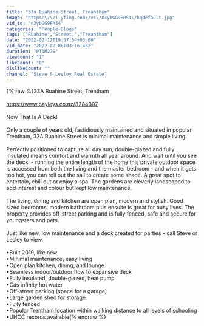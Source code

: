 ```yaml
---
title: "33a Ruahine Street, Treantham"
image: "https:\/\/i.ytimg.com\/vi\/n3ybGG9FH54\/hqdefault.jpg"
vid_id: "n3ybGG9FH54"
categories: "People-Blogs"
tags: ["Ruahine","Street,","Treantham"]
date: "2022-02-12T19:57:54+03:00"
vid_date: "2022-02-08T03:16:48Z"
duration: "PT1M27S"
viewcount: "1"
likeCount: "0"
dislikeCount: ""
channel: "Steve & Lesley Real Estate"
---
```

{% raw %}33A Ruahine Street, Trentham<br /><br /><a rel="nofollow" target="blank" href="https://www.bayleys.co.nz/3284307">https://www.bayleys.co.nz/3284307</a><br /><br />Now That Is A Deck!<br /><br />Only a couple of years old, fastidiously maintained and situated in popular Trentham, 33A Ruahine Street is minimal maintenance and simple living.<br /><br />Perfectly positioned to capture all day sun, double-glazed and fully insulated means comfort and warmth all year around. And wait until you see the deck! - running the entire length of the home this private outdoor space is accessed from both the living and the master bedroom - and when it gets too hot, you can roll out the sail to create some shade. A great spot to entertain, chill out or enjoy a spa. The gardens are cleverly landscaped to add interest and colour but kept low maintenance.<br /><br />The living, dining and kitchen are open plan, modern and stylish. Good sized bedrooms, modern bathroom plus ensuite is great for busy lives. The property provides off-street parking and is fully fenced, safe and secure for youngsters and pets.<br /><br />Just like new, low maintenance and a deck created for parties - call Steve or Lesley to view.<br /><br />•Built 2019, like new<br />•Minimal maintenance, easy living<br />•Open plan kitchen, dining, and lounge<br />•Seamless indoor/outdoor flow to expansive deck<br />•Fully insulated, double-glazed, heat pump<br />•Gas infinity hot water<br />•Off-street parking (space for a garage)<br />•Large garden shed for storage<br />•Fully fenced<br />•Popular Trentham location within walking distance to all levels of schooling<br />•UHCC records available{% endraw %}
